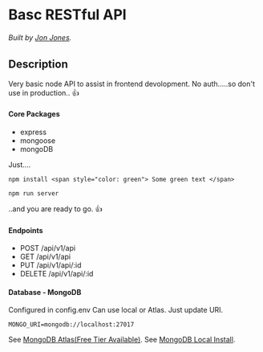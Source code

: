 # Basc RESTful API

###### Built by [Jon Jones](https://me-ai.github.io/).

## Description

Very basic node API to assist in frontend devolopment.
No auth.....so don't use in production.. :thumbsup:

#### Core Packages

- express
- mongoose
- mongoDB

Just....

```
npm install <span style="color: green"> Some green text </span>
```

```
npm run server
```

..and you are ready to go. :thumbsup:

#### Endpoints

- POST /api/v1/api
- GET /api/v1/api
- PUT /api/v1/api/:id
- DELETE /api/v1/api/:id

#### Database - MongoDB

Configured in config.env
Can use local or Atlas. Just update URI.

```
MONGO_URI=mongodb://localhost:27017
```

See [MongoDB Atlas(Free Tier Available)](https://www.mongodb.com/).
See [MongoDB Local Install](https://www.mongodb.com/try/download/community).

